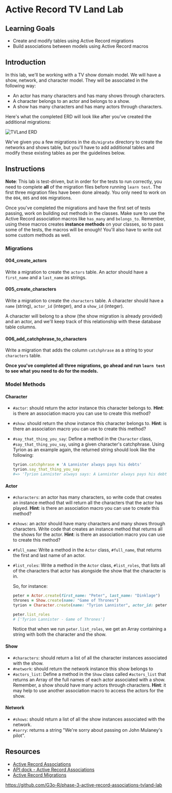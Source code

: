 # Active Record TV Land Lab

## Learning Goals

- Create and modify tables using Active Record migrations
- Build associations between models using Active Record macros

## Introduction

In this lab, we'll be working with a TV show domain model. We will have a show,
network, and character model. They will be associated in the following way:

- An actor has many characters and has many shows through characters.
- A character belongs to an actor and belongs to a show.
- A show has many characters and has many actors through characters.

Here's what the completed ERD will look like after you've created the additional
migrations:

![TVLand ERD](https://curriculum-content.s3.amazonaws.com/phase-3/active-record-associations-tvland-lab/tvland-erd.png)

We've given you a few migrations in the `db/migrate` directory to create the
networks and shows table, but you'll have to add additional tables and modify
these existing tables as per the guidelines below.

## Instructions

**Note**: This lab is test-driven, but in order for the tests to run correctly,
you need to complete **all** of the migration files before running `learn test`.
The first three migration files have been done already. You only need to work on
the `004`, `005` and `006` migrations.

Once you've completed the migrations and have the first set of tests passing,
work on building out methods in the classes. Make sure to use the Active Record
association macros like `has_many` and `belongs_to`. Remember, using these
macros creates **instance methods** on your classes, so to pass some of the
tests, the macros will be enough! You'll also have to write out some custom
methods as well.

### Migrations

#### 004_create_actors

Write a migration to create the `actors` table. An actor should have a
`first_name` and a `last_name` as strings.

#### 005_create_characters

Write a migration to create the `characters` table. A character should have a
`name` (string), `actor_id` (integer), and a `show_id` (integer).

A character will belong to a show (the show migration is already provided) and
an actor, and we'll keep track of this relationship with these database table
columns.

#### 006_add_catchphrase_to_characters

Write a migration that adds the column `catchphrase` as a string to your
`characters` table.

**Once you've completed all three migrations, go ahead and run `learn test` to
see what you need to do for the models.**

### Model Methods

#### Character

- `#actor`: should return the actor instance this character belongs to.
  **Hint**: is there an association macro you can use to create this method?
- `#show`: should return the show instance this character belongs to. **Hint**:
  is there an association macro you can use to create this method?
- `#say_that_thing_you_say`: Define a method in the `Character` class,
  `#say_that_thing_you_say`, using a given character's catchphrase. Using Tyrion
  as an example again, the returned string should look like the following:

  ```ruby
  tyrion.catchphrase = 'A Lannister always pays his debts'
  tyrion.say_that_thing_you_say
  #=> 'Tyrion Lannister always says: A Lannister always pays his debts'
  ```

#### Actor

- `#characters`: an actor has many characters, so write code that creates an
  instance method that will return all the characters that the actor has played.
  **Hint**: is there an association macro you can use to create this method?
- `#shows`: an actor should have many characters and many shows through
  characters. Write code that creates an instance method that returns all the
  shows for the actor. **Hint**: is there an association macro you can use to
  create this method?
- `#full_name`: Write a method in the `Actor` class, `#full_name`, that returns
  the first and last name of an actor.
- `#list_roles`: Write a method in the `Actor` class, `#list_roles`, that lists
  all of the characters that actor has alongside the show that the character is
  in.

  So, for instance:

  ```ruby
  peter = Actor.create(first_name: "Peter", last_name: "Dinklage")
  thrones = Show.create(name: "Game of Thrones")
  tyrion = Character.create(name: "Tyrion Lannister", actor_id: peter.id, show_id: thrones.id)

  peter.list_roles
  # ['Tyrion Lannister - Game of Thrones']
  ```

  Notice that when we run `peter.list_roles`, we get an Array containing a
  string with both the character and the show.

#### Show

- `#characters`: should return a list of all the character instances associated with
  the show.
- `#network`: should return the network instance this show belongs to
- `#actors_list`: Define a method in the `Show` class called `#actors_list` that
  returns an Array of the full names of each actor associated with a show.
  Remember, a show should have many actors through characters. **Hint**: it may
  help to use another association macro to access the actors for the show.

#### Network

- `#shows`: should return a list of all the show instances associated with
  the network.
- `#sorry`: returns a string "We're sorry about passing on John Mulaney's
  pilot".

## Resources

- [Active Record Associations](http://guides.rubyonrails.org/association_basics.html)
- [API dock - Active Record Associations](https://apidock.com/rails/ActiveRecord/Associations/ClassMethods)
- [Active Record Migrations](https://guides.rubyonrails.org/active_record_migrations.html)

https://github.com/G3o-R/phase-3-active-record-associations-tvland-lab